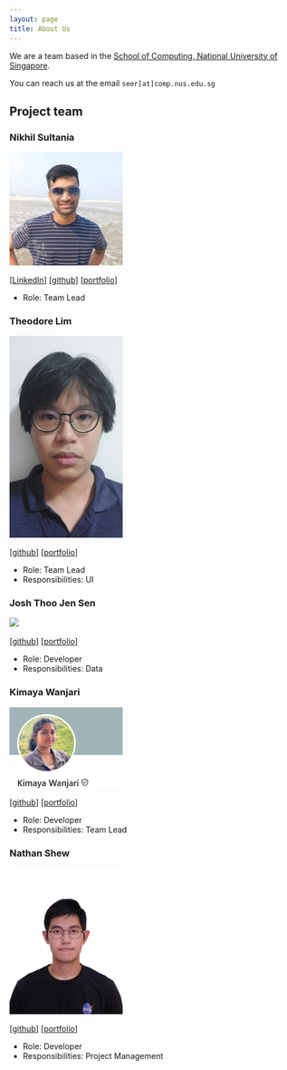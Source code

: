 ```yaml
---
layout: page
title: About Us
---
```


We are a team based in the [School of Computing, National University of Singapore](https://www.comp.nus.edu.sg).

You can reach us at the email `seer[at]comp.nus.edu.sg`

## Project team

### Nikhil Sultania

<img src="images/timenikhil.png" width="200px">

[[LinkedIn](www.linkedin.com/in/timenikhil)]
[[github](https://github.com/Timenikhil)]
[[portfolio](team/NikhilSultania.md)]

* Role: Team Lead

### Theodore Lim

<img src="images/obrona.png" width="200px">

[[github](http://github.com/obrona)]
[[portfolio](http://github.com/obrona)]

* Role: Team Lead
* Responsibilities: UI

### Josh Thoo Jen Sen

<img src="images/joshthoo.png" width="200px">

[[github](http://github.com/joshthoo)] [[portfolio](team/johndoe.md)]

* Role: Developer
* Responsibilities: Data

### Kimaya Wanjari

<img src="images/kimxw.png" width="200px">

[[github](http://github.com/kimxw)]
[[portfolio](team/kimxw.md)]

* Role: Developer
* Responsibilities: Team Lead

### Nathan Shew

<img src="images/nathanshew.png" width="200px">

[[github](http://github.com/nathanshew)]
[[portfolio](team/nathanshew.md)]

* Role: Developer
* Responsibilities: Project Management
